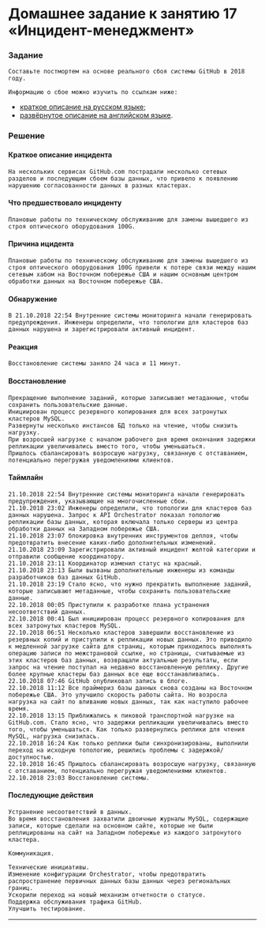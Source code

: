 # Домашнее задание к занятию 17 «Инцидент-менеджмент»

### Задание
    Составьте постмортем на основе реального сбоя системы GitHub в 2018 году.
    
    Информацию о сбое можно изучить по ссылкам ниже:
    
* [краткое описание на русском языке](https://habr.com/ru/post/427301/);
* [развёрнутое описание на английском языке](https://github.blog/2018-10-30-oct21-post-incident-analysis/).

### Решение

#### Краткое описание инцидента
    На нескольких сервисах GitHub.com пострадали несколько сетевых разделов и последующим сбоем базы данных, что привело к появлению нарушению согласованности данных в разных кластерах.

#### Что предшествовало инциденту
    Плановые работы по техническому обслуживанию для замены вышедшего из строя оптического оборудования 100G.

#### Причина ицидента
    Плановые работы по техническому обслуживанию для замены вышедшего из строя оптического оборудования 100G привели к потере связи между нашим сетевым хабом на Восточном побережье США и нашим основным центром обработки данных на Восточном побережье США.

#### Обнаружение
    В 21.10.2018 22:54 Внутренние системы мониторинга начали генерировать предупреждения. Инженеры определили, что топологии для кластеров баз данных нарушена и зарегистрировали активный инцидент.
#### Реакция
    Восстановление системы заняло 24 часа и 11 минут.

#### Восстановление
    Прекращение выполнение заданий, которые записывают метаданные, чтобы сохранить пользовательские данные.
    Инициирован процесс резервного копирования для всех затронутых кластеров MySQL.
    Развернуты несколько инстансов БД только на чтение, чтобы снизить нагрузку.
    При возросшей нагрузке с началом рабочего дня время окончания задержки репликации увеличивались вместо того, чтобы уменьшаться.
    Пришлось сбалансировать возросшую нагрузку, связанную с отставанием, потенциально перегружая уведомлениями клиентов.

#### Таймлайн
    21.10.2018 22:54 Внутренние системы мониторинга начали генерировать предупреждения, указывающие на многочисленные сбои.
    21.10.2018 23:02 Инженеры определили, что топологии для кластеров баз данных нарушена. Запрос к API Orchestrator показал топологию репликации базы данных, которая включала только серверы из центра обработки данных на Западном побережье США.
    21.10.2018 23:07 блокировка внутренних инструментов деплоя, чтобы предотвратить внесение каких-либо дополнительных изменений.
    21.10.2018 23:09 Зарегистрировали активный инцидент желтой категории и отправили сообщение координатору.
    21.10.2018 23:11 Координатор изменил статус на красный.
    21.10.2018 23:13 Были вызваны дополнительные инженеры из команды разработчиков баз данных GitHub.
    21.10.2018 23:19 Стало ясно, что нужно прекратить выполнение заданий, которые записывают метаданные, чтобы сохранить пользовательские данные.
    22.10.2018 00:05 Приступили к разработке плана устранения несоответствий данных.
    22.10.2018 00:41 Был инициирован процесс резервного копирования для всех затронутых кластеров MySQL.
    22.10.2018 06:51 Несколько кластеров завершили восстановление из резервных копий и приступили к репликации новых данных. Это приводило к медленной загрузке сайта для страниц, которым приходилось выполнять операцию записи по межстрановой ссылке, но страницы, считываемые из этих кластеров баз данных, возвращали актуальные результаты, если запрос на чтение поступал на недавно восстановленную реплику. Другие более крупные кластеры баз данных все еще восстанавливались.
    22.10.2018 07:46 GitHub опубликовал запись в блоге.
    22.10.2018 11:12 Все праймериз базы данных снова созданы на Восточном побережье США. Это улучшило скорость работы сайта. Но возросла нагрузка на сайт по вливанию новых данных, так как наступило рабочее время.
    22.10.2018 13:15 Приближались к пиковой транспортной нагрузке на GitHub.com. Стало ясно, что задержки репликации увеличивались вместо того, чтобы уменьшаться. Как только развернулись реплики для чтения MySQL, нагрузка снизилась.
    22.10.2018 16:24 Как только реплики были синхронизированы, выполнили переход на исходную топологию, решились проблемы с задержкой/доступностью.
    22.10.2018 16:45 Пришлось сбалансировать возросшую нагрузку, связанную с отставанием, потенциально перегружая уведомлениями клиентов.
    22.10.2018 23:03 Восстановление системы.

#### Последующие действия
    Устранение несоответствий в данных. 
    Во время восстановления захватили двоичные журналы MySQL, содержащие записи, которые сделали на основном сайте, которые не были реплицированы на сайт на Западном побережье из каждого затронутого кластера.

    Коммуникация.

    Технические инициативы.
    Изменение конфигурации Orchestrator, чтобы предотвратить распространение первичных данных базы данных через региональных границ.
    Ускорили переход на новый механизм отчетности о статусе.
    Поддержка обслуживания трафика GitHub.
    Улучшить тестирование.


---